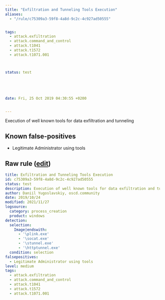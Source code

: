 ```yaml
---
title: "Exfiltration and Tunneling Tools Execution"
aliases:
  - "/rule/c75309a3-59f8-4a8d-9c2c-4c927ad50555"


tags:
  - attack.exfiltration
  - attack.command_and_control
  - attack.t1041
  - attack.t1572
  - attack.t1071.001



status: test





date: Fri, 25 Oct 2019 04:30:55 +0200


---
```


Execution of well known tools for data exfiltration and tunneling

<!--more-->


## Known false-positives

* Legitimate Administrator using tools




## Raw rule ([edit](https://github.com/SigmaHQ/sigma/edit/master/rules/windows/process_creation/proc_creation_win_exfiltration_and_tunneling_tools_execution.yml))
```yaml
title: Exfiltration and Tunneling Tools Execution
id: c75309a3-59f8-4a8d-9c2c-4c927ad50555
status: test
description: Execution of well known tools for data exfiltration and tunneling
author: Daniil Yugoslavskiy, oscd.community
date: 2019/10/24
modified: 2021/11/27
logsource:
  category: process_creation
  product: windows
detection:
  selection:
    Image|endswith:
      - '\plink.exe'
      - '\socat.exe'
      - '\stunnel.exe'
      - '\httptunnel.exe'
  condition: selection
falsepositives:
  - Legitimate Administrator using tools
level: medium
tags:
  - attack.exfiltration
  - attack.command_and_control
  - attack.t1041
  - attack.t1572
  - attack.t1071.001

```
